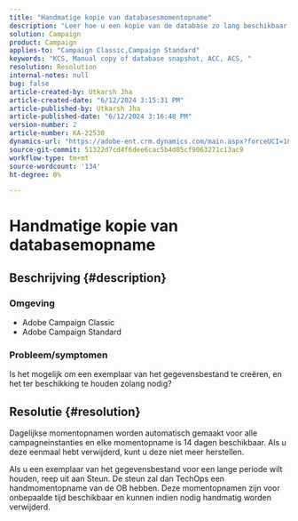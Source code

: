 ```yaml
---
title: "Handmatige kopie van databasesmomentopname"
description: "Leer hoe u een kopie van de database zo lang beschikbaar houdt als nodig is in Adobe Campaign Classic."
solution: Campaign
product: Campaign
applies-to: "Campaign Classic,Campaign Standard"
keywords: "KCS, Manual copy of database snapshot, ACC, ACS, "
resolution: Resolution
internal-notes: null
bug: false
article-created-by: Utkarsh Jha
article-created-date: "6/12/2024 3:15:31 PM"
article-published-by: Utkarsh Jha
article-published-date: "6/12/2024 3:16:48 PM"
version-number: 2
article-number: KA-22530
dynamics-url: "https://adobe-ent.crm.dynamics.com/main.aspx?forceUCI=1&pagetype=entityrecord&etn=knowledgearticle&id=da4e8c96-ce28-ef11-840a-00224808decd"
source-git-commit: 51322d7cd4f6dee6cac5b4d85cf9063271c13ac9
workflow-type: tm+mt
source-wordcount: '134'
ht-degree: 0%

---
```


# Handmatige kopie van databasemopname

## Beschrijving {#description}


### Omgeving

- Adobe Campaign Classic
- Adobe Campaign Standard


### Probleem/symptomen

Is het mogelijk om een exemplaar van het gegevensbestand te creëren, en het ter beschikking te houden zolang nodig?


## Resolutie {#resolution}


Dagelijkse momentopnamen worden automatisch gemaakt voor alle campagneinstanties en elke momentopname is 14 dagen beschikbaar. Als u deze eenmaal hebt verwijderd, kunt u deze niet meer herstellen.

Als u een exemplaar van het gegevensbestand voor een lange periode wilt houden, reep uit aan Steun. De steun zal dan TechOps een handmomentopname van de OB hebben. Deze momentopnamen zijn voor onbepaalde tijd beschikbaar en kunnen indien nodig handmatig worden verwijderd.
